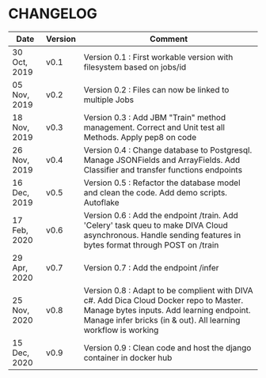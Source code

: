 # CHANGELOG


| Date | Version | Comment |
| ------ | ------ | ------ |
| 30 Oct, 2019 | v0.1 | Version 0.1 : First workable version with filesystem based on jobs/id |
| 05 Nov, 2019 | v0.2 | Version 0.2 : Files can now be linked to multiple Jobs |
| 18 Nov, 2019 | v0.3 | Version 0.3 : Add JBM "Train" method management. Correct and Unit test all Methods. Apply pep8 on code |
| 26 Nov, 2019 | v0.4 | Version 0.4 : Change database to Postgresql. Manage JSONFields and ArrayFields. Add Classifier and transfer functions endpoints |
| 16 Dec, 2019 | v0.5 | Version 0.5 : Refactor the database model and clean the code. Add demo scripts. Autoflake |
| 17 Feb, 2020 | v0.6 | Version 0.6 : Add the endpoint /train. Add 'Celery' task queu to make DIVA Cloud asynchronous. Handle sending features in bytes format through POST on /train |
| 29 Apr, 2020 | v0.7 | Version 0.7 : Add the endpoint /infer |
| 25 Nov, 2020 | v0.8 | Version 0.8 : Adapt to be complient with DIVA c#. Add Dica Cloud Docker repo to Master. Manage bytes inputs. Add learning endpoint. Manage infer bricks (in & out). All learning workflow is working |
| 15 Dec, 2020 | v0.9 | Version 0.9 : Clean code and host the django container in docker hub |
